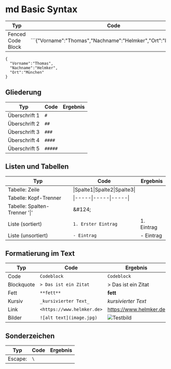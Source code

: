 # md Basic Syntax

|Typ|Code|
|---------------|--------------------------|
|Fenced Code Block|\`\`\`{"Vorname":"Thomas","Nachname":"Helmker","Ort":"München"}\`\`\`|
```
{  
  "Vorname":"Thomas",  
  "Nachname":"Helmker",  
  "Ort":"München"
}
```



## Gliederung
|Typ|Code|Ergebnis|
|---------------|--------------------------|----------------------------|
|Überschrift 1|`#`||
|Überschrift 2|`##`||
|Überschrift 3|`###`||
|Überschrift 4|`####`||
|Überschrift 5|`#####`||


## Listen und Tabellen
|Typ|Code|Ergebnis|
|---------------|--------------------------|----------------------------|
|Tabelle: Zeile|&#124;Spalte1&#124;Spalte2&#124;Spalte3&#124;||
|Tabelle: Kopf-Trenner|&#124;-----&#124;-----&#124;-----&#124;||
|Tabelle: Spalten-Trenner '\|'|\&#124;|||
|Liste (sortiert)|`1. Erster Eintrag`|1. Eintrag|
|Liste (unsortiert)|`- Eintrag` |- Eintrag|

## Formatierung im Text
|Typ|Code|Ergebnis|
|---------------|--------------------------|----------------------------|
|Code| ``Codeblock``|`Codeblock`|
|Blockquote|`> Das ist ein Zitat`|> Das ist ein Zitat|
|Fett|`**fett**`|**fett**|
|Kursiv|`_kursivierter Text_`|_kursivierter Text_|
|Link|`<https://www.helmker.de>`|<https://www.helmker.de>|
|Bilder|`![alt text](image.jpg)`|![Testbild](image.jpg)|

## Sonderzeichen
|Typ|Code|Ergebnis|
|---------------|--------------------------|----------------------------|
|Escape: |`\`|||
